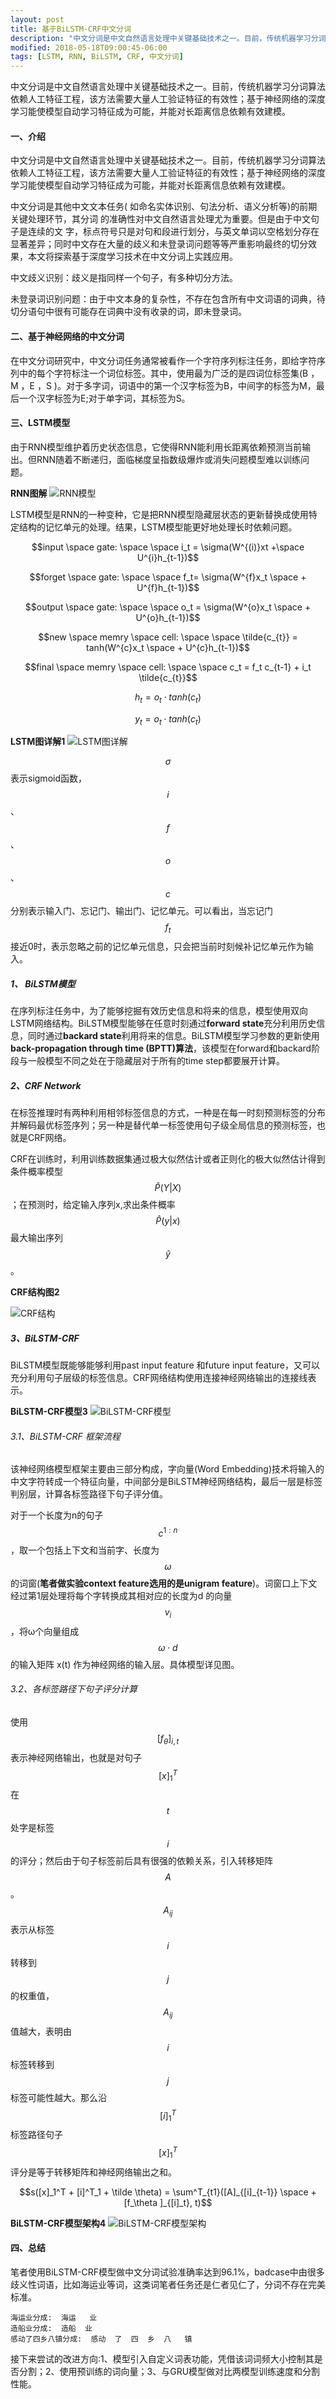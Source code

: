 ```yaml
---
layout: post
title: 基于BiLSTM-CRF中文分词
description: "中文分词是中文自然语言处理中关键基础技术之一。目前，传统机器学习分词算法依赖人工特征工程，该方法需要大量人工验证特征的有效性；而基于神经网络的深度学习能使模型自动学习特征成为可能，并能有效建模长距离信息依赖。"
modified: 2018-05-18T09:00:45-06:00
tags: [LSTM, RNN, BiLSTM, CRF, 中文分词]
---
```



中文分词是中文自然语言处理中关键基础技术之一。目前，传统机器学习分词算法依赖人工特征工程，该方法需要大量人工验证特征的有效性；基于神经网络的深度学习能使模型自动学习特征成为可能，并能对长距离信息依赖有效建模。

<!-- more -->


#### 一、介绍

中文分词是中文自然语言处理中关键基础技术之一。目前，传统机器学习分词算法依赖人工特征工程，该方法需要大量人工验证特征的有效性；基于神经网络的深度学习能使模型自动学习特征成为可能，并能对长距离信息依赖有效建模。


中文分词是其他中文文本任务( 如命名实体识别、句法分析、语义分析等)的前期关键处理环节，其分词 的准确性对中文自然语言处理尤为重要。但是由于中文句子是连续的文 字，标点符号只是对句和段进行划分，与英文单词以空格划分存在显著差异；同时中文存在大量的歧义和未登录词问题等等严重影响最终的切分效果，本文将探索基于深度学习技术在中文分词上实践应用。


中文歧义识别：歧义是指同样一个句子，有多种切分方法。

未登录词识别问题：由于中文本身的复杂性，不存在包含所有中文词语的词典，待切分语句中很有可能存在词典中没有收录的词，即未登录词。

#### 二、基于神经网络的中文分词

在中文分词研究中，中文分词任务通常被看作一个字符序列标注任务，即给字符序列中的每个字符标注一个词位标签。其中，使用最为广泛的是四词位标签集(B ，M ，E ，S )。对于多字词，词语中的第一个汉字标签为B，中间字的标签为M，最 后一个汉字标签为E;对于单字词，其标签为S。

#### 三、LSTM模型
由于RNN模型维护着历史状态信息，它使得RNN能利用长距离依赖预测当前输出。但RNN随着不断递归，面临梯度呈指数级爆炸或消失问题模型难以训练问题。


**RNN图解**
![RNN模型](http://p71cwk72x.bkt.clouddn.com/18-5-19/65738414.jpg)


LSTM模型是RNN的一种变种，它是把RNN模型隐藏层状态的更新替换成使用特定结构的记忆单元的处理。结果，LSTM模型能更好地处理长时依赖问题。



$$input \space gate: \space \space  i_t = \sigma(W^{(i)}xt +\space U^{i}h_{t-1})$$

$$forget \space gate: \space \space f_t= \sigma(W^{f}x_t \space + U^{f}h_{t-1})$$


$$output \space gate: \space \space o_t = \sigma(W^{o}x_t \space + U^{o}h_{t-1})$$


$$new \space memry  \space cell: \space \space \tilde{c_{t}} = tanh(W^{c}x_t \space + U^{c}h_{t-1})$$


$$final \space memry \space cell: \space \space c_t = f_t c_{t-1} + i_t \tilde{c_{t}}$$


$$h_t = o_t \cdot tanh(c_t)$$


$$y_t = o_t \cdot tanh(c_t)$$


**LSTM图详解1**
![LSTM图详解](http://p71cwk72x.bkt.clouddn.com/18-5-19/72824696.jpg)




$$\sigma$$ 表示sigmoid函数，$$i$$、$$f$$、$$o$$、$$c$$分别表示输入门、忘记门、输出门、记忆单元。可以看出，当忘记门$$f_t$$接近0时，表示忽略之前的记忆单元信息，只会把当前时刻候补记忆单元作为输入。

##### 1、 BiLSTM模型

在序列标注任务中，为了能够挖掘有效历史信息和将来的信息，模型使用双向LSTM网络结构。BiLSTM模型能够在任意时刻通过**forward state**充分利用历史信息，同时通过**backard state**利用将来的信息。BiLSTM模型学习参数的更新使用**back-propagation through time (BPTT)算法**，该模型在forward和backard阶段与一般模型不同之处在于隐藏层对于所有的time step都要展开计算。


##### 2、CRF Network

在标签推理时有两种利用相邻标签信息的方式，一种是在每一时刻预测标签的分布并解码最优标签序列；另一种是替代单一标签使用句子级全局信息的预测标签，也就是CRF网络。


CRF在训练时，利用训练数据集通过极大似然估计或者正则化的极大似然估计得到条件概率模型
$$\hat{P}(Y|X)$$ ；在预测时，给定输入序列x,求出条件概率
$$\hat{P}(y|x)$$最大输出序列$$\hat{y}$$。


**CRF结构图2**


![CRF结构](http://p71cwk72x.bkt.clouddn.com/18-5-19/69266087.jpg)

##### 3、BiLSTM-CRF
BiLSTM模型既能够能够利用past input feature 和future input feature，又可以充分利用句子层级的标签信息。CRF网络结构使用连接神经网络输出的连接线表示。

**BiLSTM-CRF模型3**
![BiLSTM-CRF模型](http://p71cwk72x.bkt.clouddn.com/18-5-19/85677857.jpg)

###### 3.1、BiLSTM-CRF 框架流程
该神经网络模型框架主要由三部分构成，字向量(Word Embedding)技术将输入的中文字符转成一个特征向量，中间部分是BiLSTM神经网络结构，最后一层是标签判别层，计算各标签路径下句子评分值。

对于一个长度为n的句子$$c^{1:n}$$ ，取一个包括上下文和当前字、长度为 $$\omega$$的词窗(**笔者做实验context feature选用的是unigram feature**)。词窗口上下文经过第1层处理将每个字转换成其相对应的长度为d 的向量$$v_i$$，将ω个向量组成$$\omega \cdot d$$ 的输入矩阵 x(t) 作为神经网络的输入层。具体模型详见图。

###### 3.2、各标签路径下句子评分计算

使用$$[f_\theta ]_{i,t}$$表示神经网络输出，也就是对句子$$[x]^T_1$$在$$t$$处字是标签$$i$$的评分；然后由于句子标签前后具有很强的依赖关系，引入转移矩阵$$A$$。$$A_{ij}$$表示从标签$$i$$转移到$$j$$的权重值，
$$A_{ij}$$值越大，表明由$$i$$标签转移到$$j$$标签可能性越大。那么沿$$[i]^T_1$$标签路径句子$$[x]^T_1$$评分是等于转移矩阵和神经网络输出之和。

$$s([x]_1^T + [i]^T_1 + \tilde \theta) = \sum^T_{t1}([A]_{[i]_{t-1}} \space + [f_\theta ]_{[i]_t}, t)$$

**BiLSTM-CRF模型架构4**
![BiLSTM-CRF模型架构](http://p71cwk72x.bkt.clouddn.com/18-5-19/22249423.jpg)

#### 四、总结

笔者使用BiLSTM-CRF模型做中文分词试验准确率达到96.1%，badcase中由很多歧义性词语，比如海运业等词，这类词笔者任务还是仁者见仁了，分词不存在完美标准。
```
海运业分成:  海运   业
造船业分成:  造船  业
感动了四乡八镇分成:  感动  了  四  乡  八   镇
```

接下来尝试的改进方向:1、模型引入自定义词表功能，凭借该词词频大小控制其是否分割；2、使用预训练的词向量；3、与GRU模型做对比两模型训练速度和分割性能。
